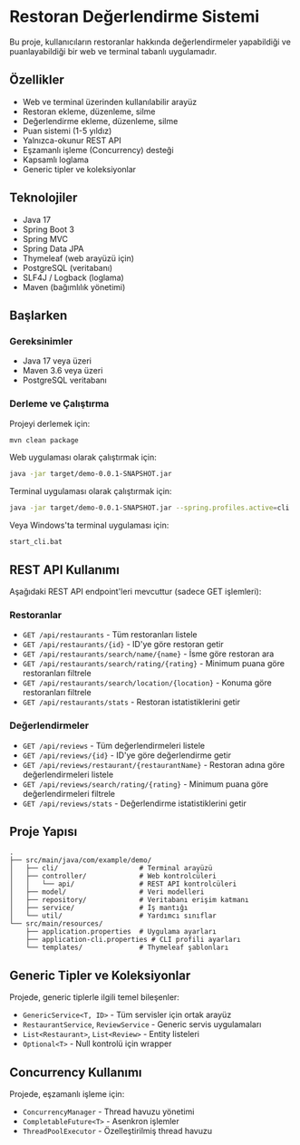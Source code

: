 # Restoran Değerlendirme Sistemi

Bu proje, kullanıcıların restoranlar hakkında değerlendirmeler yapabildiği ve puanlayabildiği bir web ve terminal tabanlı uygulamadır.

## Özellikler

- Web ve terminal üzerinden kullanılabilir arayüz
- Restoran ekleme, düzenleme, silme
- Değerlendirme ekleme, düzenleme, silme
- Puan sistemi (1-5 yıldız)
- Yalnızca-okunur REST API
- Eşzamanlı işleme (Concurrency) desteği
- Kapsamlı loglama
- Generic tipler ve koleksiyonlar

## Teknolojiler

- Java 17
- Spring Boot 3
- Spring MVC
- Spring Data JPA
- Thymeleaf (web arayüzü için)
- PostgreSQL (veritabanı)
- SLF4J / Logback (loglama)
- Maven (bağımlılık yönetimi)

## Başlarken

### Gereksinimler

- Java 17 veya üzeri
- Maven 3.6 veya üzeri
- PostgreSQL veritabanı

### Derleme ve Çalıştırma

Projeyi derlemek için:

```bash
mvn clean package
```

Web uygulaması olarak çalıştırmak için:

```bash
java -jar target/demo-0.0.1-SNAPSHOT.jar
```

Terminal uygulaması olarak çalıştırmak için:

```bash
java -jar target/demo-0.0.1-SNAPSHOT.jar --spring.profiles.active=cli
```

Veya Windows'ta terminal uygulaması için:

```
start_cli.bat
```

## REST API Kullanımı

Aşağıdaki REST API endpoint'leri mevcuttur (sadece GET işlemleri):

### Restoranlar

- `GET /api/restaurants` - Tüm restoranları listele
- `GET /api/restaurants/{id}` - ID'ye göre restoran getir
- `GET /api/restaurants/search/name/{name}` - İsme göre restoran ara
- `GET /api/restaurants/search/rating/{rating}` - Minimum puana göre restoranları filtrele
- `GET /api/restaurants/search/location/{location}` - Konuma göre restoranları filtrele
- `GET /api/restaurants/stats` - Restoran istatistiklerini getir

### Değerlendirmeler

- `GET /api/reviews` - Tüm değerlendirmeleri listele
- `GET /api/reviews/{id}` - ID'ye göre değerlendirme getir
- `GET /api/reviews/restaurant/{restaurantName}` - Restoran adına göre değerlendirmeleri listele
- `GET /api/reviews/search/rating/{rating}` - Minimum puana göre değerlendirmeleri filtrele
- `GET /api/reviews/stats` - Değerlendirme istatistiklerini getir

## Proje Yapısı

```
.
├── src/main/java/com/example/demo/
│   ├── cli/                    # Terminal arayüzü
│   ├── controller/             # Web kontrolcüleri
│   │   └── api/                # REST API kontrolcüleri
│   ├── model/                  # Veri modelleri
│   ├── repository/             # Veritabanı erişim katmanı
│   ├── service/                # İş mantığı
│   └── util/                   # Yardımcı sınıflar
└── src/main/resources/
    ├── application.properties  # Uygulama ayarları
    ├── application-cli.properties # CLI profili ayarları
    └── templates/              # Thymeleaf şablonları
```

## Generic Tipler ve Koleksiyonlar

Projede, generic tiplerle ilgili temel bileşenler:

- `GenericService<T, ID>` - Tüm servisler için ortak arayüz
- `RestaurantService`, `ReviewService` - Generic servis uygulamaları
- `List<Restaurant>`, `List<Review>` - Entity listeleri
- `Optional<T>` - Null kontrolü için wrapper

## Concurrency Kullanımı

Projede, eşzamanlı işleme için:

- `ConcurrencyManager` - Thread havuzu yönetimi
- `CompletableFuture<T>` - Asenkron işlemler
- `ThreadPoolExecutor` - Özelleştirilmiş thread havuzu 